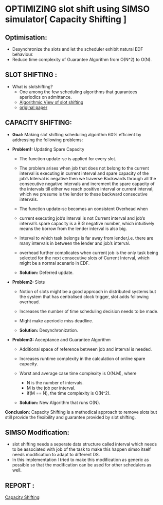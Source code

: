 OPTIMIZING slot shift using SIMSO simulator[ Capacity Shifting ]
=================================================================

Optimisation:
-------------
* Desynchronize the slots and let the scheduler exhibit natural EDF behaviour.
* Reduce time complexity of Guarantee Algorithm from O(N^2) to O(N).

SLOT SHIFTING :
----------------

  * What  is slotshifting?
    * One among the few scheduling algorithms that guarantees aperiodics on admittance.
    * [Algorithmic View of slot shifting]( https://github.com/gokulvasan/Slot-shifting-in-LITMUS-RT-Kernel-2.6/blob/master/documentations/SlotShifting.pdf )
    * [original paper](https://www.slideshare.net/slideshow/embed_code/key/PJt8vhtGcHvKQ)

CAPACITY SHIFTING:
------------------
* **Goal:** Making slot shifting scheduling  algorithm 60% efficient  by addressing the following problems:

* **Problem1:** Updating Spare Capacity
  * The function update-sc is applied for every slot.
  * The problem arises when job that does not belong to the current interval is executing in current interval and spare capacity of the job’s Interval is negative then we traverse Backwards through all the consecutive negative intervals and increment the spare capacity of the intervals till either we reach positive interval or current interval, which we presume is the lender to these backward consecutive intervals.
  * The function update-sc becomes an consistent Overhead when
  * current executing job’s Interval is not Current interval and job’s interval’s spare capacity is a BIG negative number, which intuitively means the borrow from the lender interval is also big.
  * Interval to which task belongs is far away from lender,i.e. there are many intervals in between the lender and job’s interval.
  * overhead further complicates when current job is the only task being selected for the next consecutive slots of Current Interval, which might be a normal scenario in EDF. 

  * **Solution:** Deferred update.

* **Problem2:** Slots
  * Notion of slots might be a good approach in distributed systems but the system that has centralised clock trigger, slot adds
following overhead.
  *  Increases the number of time scheduling decision needs to be made.
  * Might make aperiodic miss deadline.
  
  * **Solution:** Desynchronization.

* **Problem3:**  Acceptance and Guarantee Algorithm
  * Additional space of reference between job and interval is needed.
  * Increases runtime complexity in the calculation of online spare capacity.
  * Worst and average case time complexity is  O(N.M), where 
       * N is the number of intervals.
       * M is the job per interval.
       * if(M == N), the time complexity is O(N^2).

  * **Solution:** New Algorithm that runs O(N).

**Conclusion:**
Capacity Shifting is a methodical approach to remove slots but still provide the flexibility and guarantee provided by slot shifting.

SIMSO Modification:
-------------------
* slot shifting needs a seperate data structure called interval which needs to be associated with job of the task to make this happen simso itself needs modification to adapt to different DS.
* In this implementation I tried to make this modification as generic as possible so that the modification
can be used for other schedulers as well. 

REPORT :
--------
[Capacity Shifting ](https://github.com/gokulvasan/CapacityShifting/blob/master/capacityshifting_finalReport.pdf)
